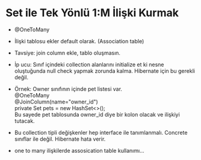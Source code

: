 # Set ile Tek Yönlü 1:M İlişki Kurmak

- @OneToMany
- İlişki tablosu ekler default olarak. (Association table)
- Tavsiye: join column ekle, tablo oluşmasın.
- İp ucu: Sınıf içindeki collection alanlarını initialize et ki nesne oluştuğunda null check yapmak zorunda kalma.
  Hibernate için bu gerekli değil.
- Örnek:
  Owner sınıfının içinde pet listesi var.<br>
  @OneToMany <br>
  @JoinColumn(name="owner_id") <br>
  private Set<Pet> pets = new HashSet<>(); <br>
  Bu sayede pet tablosunda owner_id diye bir kolon olacak ve ilişkiyi tutacak.

- Bu collection tipli değişkenler hep interface ile tanımlanmalı. Concrete sınıflar ile değil. Hibernate hata verir.

- one to many ilişkilerde assosication table kullanımı...
